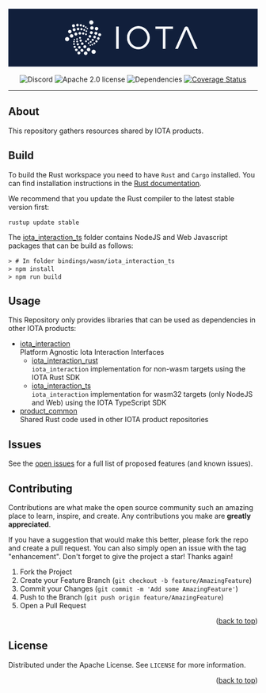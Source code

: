 ![banner](https://github.com/iotaledger/product-core/raw/HEAD/.github/banner.png)

<p align="center">
  <a href="https://discord.gg/iota-builders" style="text-decoration:none;"><img src="https://img.shields.io/badge/Discord-9cf.svg?logo=discord" alt="Discord"></a>
  <a href="https://github.com/iotaledger/identity.rs/blob/HEAD/LICENSE" style="text-decoration:none;"><img src="https://img.shields.io/github/license/iotaledger/identity.rs.svg" alt="Apache 2.0 license"></a>
  <img src="https://deps.rs/repo/github/iotaledger/identity.rs/status.svg" alt="Dependencies">
  <a href='https://coveralls.io/github/iotaledger/identity.rs?branch=main'><img src='https://coveralls.io/repos/github/iotaledger/identity.rs/badge.svg?branch=main' alt='Coverage Status' /></a>

</p>

---

## About

This repository gathers resources shared by IOTA products.

## Build

To build the Rust workspace you need to have `Rust` and `Cargo` installed.
You can find installation instructions in
the [Rust documentation](https://doc.rust-lang.org/cargo/getting-started/installation.html).

We recommend that you update the Rust compiler to the latest stable version first:

```shell
rustup update stable
```

The [iota_interaction_ts](bindings/wasm/iota_interaction_ts) folder contains
NodeJS and Web Javascript packages that can be build as follows:

```
> # In folder bindings/wasm/iota_interaction_ts
> npm install
> npm run build
```

## Usage

This Repository only provides libraries that can be used as dependencies in other
IOTA products:

* [iota_interaction](./iota_interaction)<br>
  Platform Agnostic Iota Interaction Interfaces
    * [iota_interaction_rust](./iota_interaction)<br>
      `iota_interaction` implementation for non-wasm targets using the IOTA
      Rust SDK
    * [iota_interaction_ts](./iota_interaction)<br>
      `iota_interaction` implementation for wasm32 targets (only NodeJS and Web) using the IOTA
      TypeScript SDK
* [product_common](./product_common)<br>
  Shared Rust code used in other IOTA product repositories  

## Issues

See the [open issues](https://github.com/iotaledger/product-core/issues) for a full list of proposed features (and known issues).

## Contributing

Contributions are what make the open source community such an amazing place to learn, inspire, and create. Any contributions you make are **greatly appreciated**.

If you have a suggestion that would make this better, please fork the repo and create a pull request. You can also simply open an issue with the tag "enhancement".
Don't forget to give the project a star! Thanks again!

1. Fork the Project
2. Create your Feature Branch (`git checkout -b feature/AmazingFeature`)
3. Commit your Changes (`git commit -m 'Add some AmazingFeature'`)
4. Push to the Branch (`git push origin feature/AmazingFeature`)
5. Open a Pull Request

<p align="right">(<a href="#top">back to top</a>)</p>

<!-- LICENSE -->
## License

Distributed under the Apache License. See `LICENSE` for more information.

<p align="right">(<a href="#top">back to top</a>)</p>